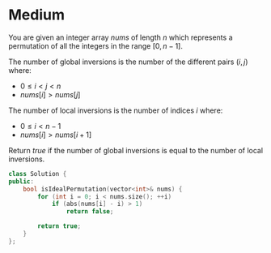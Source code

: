# Medium

You are given an integer array $nums$ of length $n$ which represents a permutation of all the integers in the range $[0, n - 1]$.

The number of global inversions is the number of the different pairs $(i, j)$ where:

- $0 \leq i < j < n$
- $nums[i] > nums[j]$

The number of local inversions is the number of indices $i$ where:

- $0 \leq i < n - 1$
- $nums[i] > nums[i + 1]$

Return $true$ if the number of global inversions is equal to the number of local inversions.

```cpp
class Solution {
public:
    bool isIdealPermutation(vector<int>& nums) {
        for (int i = 0; i < nums.size(); ++i)
            if (abs(nums[i] - i) > 1)
                return false;

        return true;
    }
};
```
